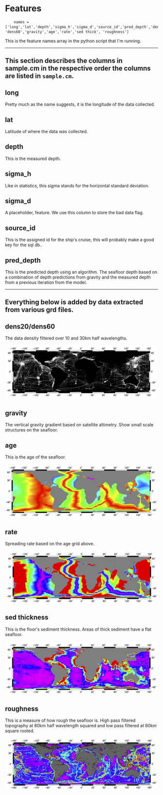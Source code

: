# Features
        names = ['long','lat','depth','sigma_h','sigma_d','source_id','pred_depth','dens20', 'dens60','gravity','age','rate','sed thick', 'roughness']

This is the feature names array in the python script that I'm running.

---
## This section describes the columns in sample.cm in the respective order the columns are listed in `sample.cm`.
## long

Pretty much as the name suggests, it is the longitude of the data collected.

## lat

Latitude of where the data was collected.

## depth

This is the measured depth.

## sigma_h

Like in statistics, this sigma stands for the horizontal standard deviation.

## sigma_d

A placeholder, feature. We use this column to store the bad data flag.

## source_id

This is the assigned id for the ship's cruise, this will probably make a good key for the sql db..

## pred_depth

This is the predicted depth using an algorithm. The seafloor depth based on a combination of depth predictions from gravity and the measured depth from a previous iteration from the model.

---
## Everything below is added by data extracted from various grd files.
## dens20/dens60

The data density filtered over 10 and 30km half wavelengths.

![map of dens20](static/images/dens20.png?raw=true "Map of dens20")

## gravity

The vertical gravity gradient based on satellite altimetry. Show small scale structures on the seafloor.

## age

This is the age of the seafloor.

![map of age](static/images/agev2.png?raw=true "Map of seafloor age (roygbiv scale inverted")

## rate

Spreading rate based on the age grid above.

![map of rate](static/images/rate.png?raw=true "Map of rate")

## sed thickness

This is the floor's sediment thickness. Areas of thick sediment have a flat seafloor.

![map of sed thickness](static/images/sed.png?raw=true "Map of sediment thickness")

## roughness

This is a measure of how rough the seafloor is. High pass filtered topography at 80km half wavelength squared and low pass filtered at 80km square rooted.

![map of roughness](static/images/topo.png?raw=true "Map of roughness")

